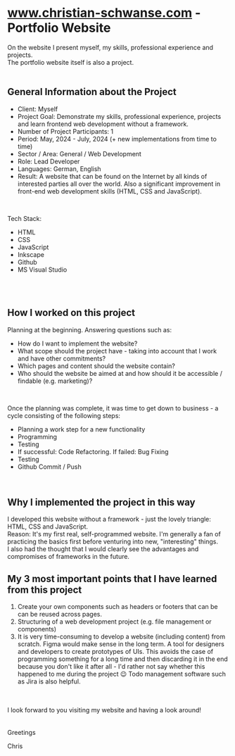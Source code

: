 # www.christian-schwanse.com - Portfolio Website
On the website I present myself, my skills, professional experience and projects.<br />
The portfolio website itself is also a project.<br />
<br />

## General Information about the Project
- Client: Myself
- Project Goal: Demonstrate my skills, professional experience, projects and learn frontend web development without a framework.
- Number of Project Participants: 1
- Period: May, 2024 - July, 2024 (+ new implementations from time to time)
- Sector / Area: General / Web Development
- Role: Lead Developer
- Languages: German, English
- Result: A website that can be found on the Internet by all kinds of interested parties all over the world. Also a significant improvement in front-end web development skills (HTML, CSS and JavaScript).
<br />

Tech Stack:
- HTML
- CSS
- JavaScript
- Inkscape
- Github
- MS Visual Studio
<br />
<br />

## How I worked on this project
Planning at the beginning. Answering questions such as:
- How do I want to implement the website?
- What scope should the project have - taking into account that I work and have other commitments?
- Which pages and content should the website contain?
- Who should the website be aimed at and how should it be accessible / findable (e.g. marketing)?
<br />

Once the planning was complete, it was time to get down to business - a cycle consisting of the following steps:
- Planning a work step for a new functionality
- Programming
- Testing
- If successful: Code Refactoring. If failed: Bug Fixing
- Testing
- Github Commit / Push
<br />

## Why I implemented the project in this way
I developed this website without a framework - just the lovely triangle: HTML, CSS and JavaScript.
<br />
Reason: It's my first real, self-programmed website. I'm generally a fan of practicing the basics first before venturing into new, "interesting" things.
<br />
I also had the thought that I would clearly see the advantages and compromises of frameworks in the future.
<br />

## My 3 most important points that I have learned from this project
1. Create your own components such as headers or footers that can be  can be reused across pages.
2. Structuring of a web development project (e.g. file management or components)
3. It is very time-consuming to develop a website (including content) from scratch. Figma would make sense in the long term. A tool for designers and developers to create prototypes of UIs. This avoids the case of programming something for a long time and then discarding it in the end because you don't like it after all - I'd rather not say whether this happened to me during the project 😉 Todo management software such as Jira is also helpful.
<br />
<br />
I look forward to you visiting my website and having a look around!
<br />
<br />
<br />
Greetings

Chris
